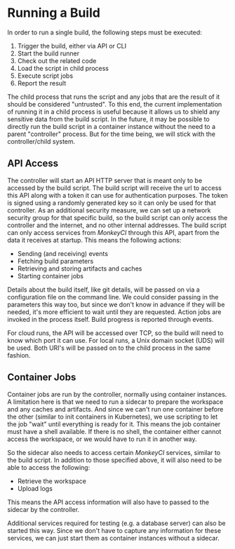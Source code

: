 # Running a Build

In order to run a single build, the following steps must be executed:

  1. Trigger the build, either via API or CLI
  2. Start the build runner
  3. Check out the related code
  4. Load the script in child process
  5. Execute script jobs
  6. Report the result

The child process that runs the script and any jobs that are the result
of it should be considered "untrusted".  To this end, the current implementation
of running it in a child process is useful because it allows us to shield any
sensitive data from the build script.  In the future, it may be possible to
directly run the build script in a container instance without the need to a
parent "controller" process.  But for the time being, we will stick with the
controller/child system.

## API Access

The controller will start an API HTTP server that is meant only to be accessed
by the build script.  The build script will receive the url to access this API
along with a token it can use for authentication purposes.  The token is signed
using a randomly generated key so it can only be used for that controller.  As
an additional security measure, we can set up a network security group for that
specific build, so the build script can only access the controller and the
internet, and no other internal addresses.  The build script can only access
services from *MonkeyCI* through this API, apart from the data it receives at
startup.  This means the following actions:

  - Sending (and receiving) events
  - Fetching build parameters
  - Retrieving and storing artifacts and caches
  - Starting container jobs

Details about the build itself, like git details,  will be passed on via a
configuration file on the command line.  We could consider passing in the
parameters this way too, but since we don't know in advance if they will be
needed, it's more efficient to wait until they are requested.  Action jobs
are invoked in the process itself.  Build progress is reported through events.

For cloud runs, the API will be accessed over TCP, so the build will need to
know which port it can use.  For local runs, a Unix domain socket (UDS) will
be used.  Both URI's will be passed on to the child process in the same fashion.

## Container Jobs

Container jobs are run by the controller, normally using container instances.
A limitation here is that we need to run a sidecar to prepare the workspace
and any caches and artifacts.  And since we can't run one container before the
other (similar to init containers in Kubernetes), we use scripting to let the
job "wait" until everything is ready for it.  This means the job container must
have a shell available.  If there is no shell, the container either cannot
access the workspace, or we would have to run it in another way.

So the sidecar also needs to access certain *MonkeyCI* services, similar to the
build script.  In addition to those specified above, it will also need to be
able to access the following:

  - Retrieve the workspace
  - Upload logs

This means the API access information will also have to passed to the sidecar
by the controller.

Additional services required for testing (e.g. a database server) can also be
started this way.  Since we don't have to capture any information for these
services, we can just start them as container instances without a sidecar.
